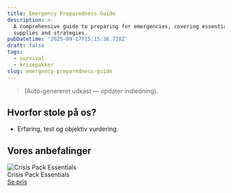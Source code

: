 ```yaml
---
title: Emergency Preparedness Guide
description: >-
  A comprehensive guide to preparing for emergencies, covering essential
  supplies and strategies.
pubDatetime: '2025-09-17T15:15:36.728Z'
draft: false
tags:
  - survival
  - krisepakker
slug: emergency-preparedness-guide
---
```

> (Auto-genereret udkast — opdater indledning).

## Hvorfor stole på os?
- Erfaring, test og objektiv vurdering.

## Vores anbefalinger


<!-- Auto: Affiliate-kort fra Products/SKUs -->

<div class="aff-card"><img src="abstract_15.png (https://v5.airtableusercontent.com/v3/u/45/45/1758132000000/WHaW6lPumyTZkMogPSktsw/blRs8IJMG7CZCHK1s7xnj9X11qu58oBtCZR9MVpAoX8ETxYuv_hYANtI-s9xoP-meTF4xOygBG-_cr0AgYjTk0ckir0AgD3VDVIXOUbFFknoSbdpIcOxlYwQtnh-hnxdTTpv0zqGO503TfOghlY_A9x9k-lLVR7XEXIANX58fHY/Vd-7pvQpO43ZsdTdVFRQf8PfEG2L9d20YEU1-dlgD5o)" alt="Crisis Pack Essentials" class="aff-card__img" /><div class="aff-card__meta"><div class="aff-card__title">Crisis Pack Essentials</div><a class="aff-btn" href="https://affiliate.homeessentialsee62.com/deal789?utm_source=klartilalt&utm_medium=affiliate&subid=emergency-preparedness-guide-2025-09-17" rel="sponsored nofollow noopener" target="_blank">Se pris</a></div></div>


